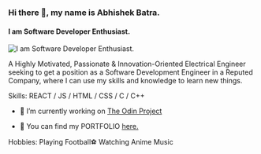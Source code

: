 ### Hi there 👋, my name is Abhishek Batra.
#### I am Software Developer Enthusiast.
![I am Software Developer Enthusiast.](https://user-images.githubusercontent.com/60574452/146641112-b332f013-3912-4079-abc9-7498ead5fe31.png)


A Highly Motivated, Passionate & Innovation-Oriented Electrical Engineer seeking to get a position as a Software Development Engineer in a Reputed Company, where I can use my skills and knowledge to learn new things.

Skills: REACT / JS / HTML / CSS / C / C++

- 🔭 I’m currently working on [The Odin Project](https://www.theodinproject.com/paths/foundations/courses/foundations)

- 💎 You can find my PORTFOLIO [here.](https://abhishek-batra-portfolio.herokuapp.com/)

Hobbies: Playing Football⚽
         Watching Anime
         Music

